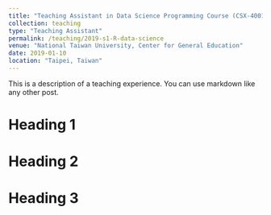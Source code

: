 ```yaml
---
title: "Teaching Assistant in Data Science Programming Course (CSX-4001)"
collection: teaching
type: "Teaching Assistant"
permalink: /teaching/2019-s1-R-data-science
venue: "National Taiwan University, Center for General Education"
date: 2019-01-10
location: "Taipei, Taiwan"
---
```


This is a description of a teaching experience. You can use markdown like any other post.

Heading 1
======

Heading 2
======

Heading 3
======
